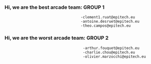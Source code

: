 ### Hi, we are the best arcade team: GROUP 1  
                                       -clement1.ruat@epitech.eu
                                       -antoine.desruet@epitech.eu
                                       -theo.campos@epitech.eu
                    
### Hi, we are the worst arcade team: GROUP 2
                                        -arthur.fouquet@epitech.eu
                                        -charlie.chou@epitech.eu
                                        -olivier.marzocchi@epitech.eu
